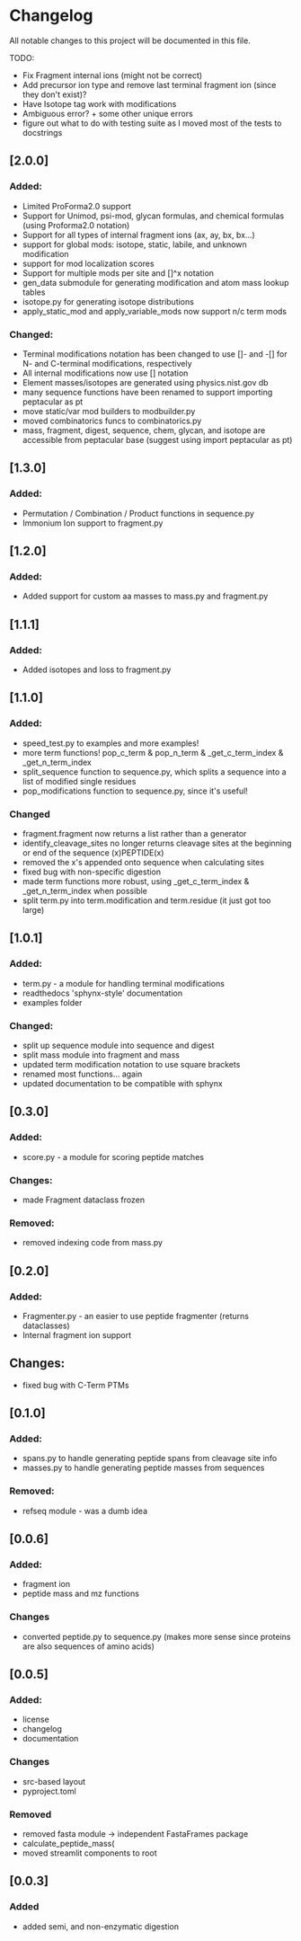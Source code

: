 
# Changelog

All notable changes to this project will be documented in this file.


TODO:
- Fix Fragment internal ions (might not be correct)
- Add precursor ion type and remove last terminal fragment ion (since they don't exist)?
- Have Isotope tag work with modifications
- Ambiguous error? + some other unique errors
- figure out what to do with testing suite as I moved most of the tests to docstrings

## [2.0.0]
### Added:
- Limited ProForma2.0 support
- Support for Unimod, psi-mod, glycan formulas, and chemical formulas (using Proforma2.0 notation)
- Support for all types of internal fragment ions (ax, ay, bx, bx...)
- support for global mods: isotope, static, labile, and unknown modification
- support for mod localization scores
- Support for multiple mods per site and []^x notation
- gen_data submodule for generating modification and atom mass lookup tables
- isotope.py for generating isotope distributions
- apply_static_mod and apply_variable_mods now support n/c term mods

### Changed:
- Terminal modifications notation has been changed to use []- and -[] for N- and C-terminal modifications, respectively
- All internal modifications now use [] notation
- Element masses/isotopes are generated using physics.nist.gov db
- many sequence functions have been renamed to support importing peptacular as pt
- move static/var mod builders to modbuilder.py
- moved combinatorics funcs to combinatorics.py
- mass, fragment, digest, sequence, chem, glycan, and isotope are accessible from peptacular base (suggest using import peptacular as pt)

## [1.3.0]
### Added:
- Permutation / Combination / Product functions in sequence.py
- Immonium Ion support to fragment.py

## [1.2.0] 
### Added:
- Added support for custom aa masses to mass.py and fragment.py

## [1.1.1] 
### Added:
- Added isotopes and loss to fragment.py

## [1.1.0] 
### Added:
- speed_test.py to examples and more examples!
- more term functions! pop_c_term & pop_n_term & _get_c_term_index & _get_n_term_index
- split_sequence function to sequence.py, which splits a sequence into a list of modified single residues
- pop_modifications function to sequence.py, since it's useful!

### Changed
- fragment.fragment now returns a list rather than a generator
- identify_cleavage_sites no longer returns cleavage sites at the beginning or end of the sequence (x)PEPTIDE(x)
- removed the x's appended onto sequence when calculating sites
- fixed bug with non-specific digestion
- made term functions more robust, using _get_c_term_index & _get_n_term_index when possible
- split term.py into term.modification and term.residue (it just got too large)

## [1.0.1] 

### Added:
- term.py - a module for handling terminal modifications
- readthedocs 'sphynx-style' documentation
- examples folder

### Changed:
- split up sequence module into sequence and digest
- split mass module into fragment and mass
- updated term modification notation to use square brackets
- renamed most functions... again
- updated documentation to be compatible with sphynx

## [0.3.0]

### Added:
- score.py - a module for scoring peptide matches

### Changes:
- made Fragment dataclass frozen

### Removed:
- removed indexing code from mass.py


## [0.2.0]

### Added:
- Fragmenter.py - an easier to use peptide fragmenter (returns dataclasses)
- Internal fragment ion support 

## Changes:
- fixed bug with C-Term PTMs

## [0.1.0]

### Added:
- spans.py to handle generating peptide spans from cleavage site info
- masses.py to handle generating peptide masses from sequences

### Removed:
- refseq module - was a dumb idea

## [0.0.6]

### Added:
- fragment ion
- peptide mass and mz functions

### Changes
- converted peptide.py to sequence.py (makes more sense since proteins are also sequences of amino acids)

## [0.0.5]

### Added:
- license
- changelog
- documentation

### Changes
- src-based layout
- pyproject.toml

### Removed
- removed fasta module -> independent FastaFrames package
- calculate_peptide_mass(
- moved streamlit components to root

## [0.0.3]

### Added
- added semi, and non-enzymatic digestion